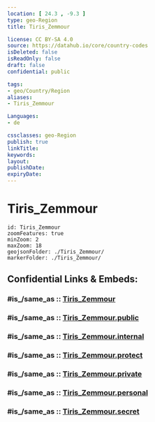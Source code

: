 ```yaml
---
location: [ 24.3 , -9.3 ] 
type: geo-Region
title: Tiris_Zemmour

license: CC BY-SA 4.0
source: https://datahub.io/core/country-codes
isDeleted: false
isReadOnly: false
draft: false
confidential: public

tags:
- geo/Country/Region
aliases:
- Tiris_Zemmour

Languages:
- de

cssclasses: geo-Region
publish: true
linkTitle: 
keywords: 
layout: 
publishDate: 
expiryDate: 
---
```


# Tiris_Zemmour

```leaflet
id: Tiris_Zemmour
zoomFeatures: true 
minZoom: 2 
maxZoom: 18
geojsonFolder: ./Tiris_Zemmour/
markerFolder: ./Tiris_Zemmour/
```


## Confidential Links & Embeds: 

### #is_/same_as :: [Tiris_Zemmour](/_Standards/Earth/Continent/Africa/Africa~West/Mauritania/Regions~Mauritania/Tiris_Zemmour.md) 

### #is_/same_as :: [Tiris_Zemmour.public](/_public/Earth/Continent/Africa/Africa~West/Mauritania/Regions~Mauritania/Tiris_Zemmour.public.md) 

### #is_/same_as :: [Tiris_Zemmour.internal](/_internal/Earth/Continent/Africa/Africa~West/Mauritania/Regions~Mauritania/Tiris_Zemmour.internal.md) 

### #is_/same_as :: [Tiris_Zemmour.protect](/_protect/Earth/Continent/Africa/Africa~West/Mauritania/Regions~Mauritania/Tiris_Zemmour.protect.md) 

### #is_/same_as :: [Tiris_Zemmour.private](/_private/Earth/Continent/Africa/Africa~West/Mauritania/Regions~Mauritania/Tiris_Zemmour.private.md) 

### #is_/same_as :: [Tiris_Zemmour.personal](/_personal/Earth/Continent/Africa/Africa~West/Mauritania/Regions~Mauritania/Tiris_Zemmour.personal.md) 

### #is_/same_as :: [Tiris_Zemmour.secret](/_secret/Earth/Continent/Africa/Africa~West/Mauritania/Regions~Mauritania/Tiris_Zemmour.secret.md)

